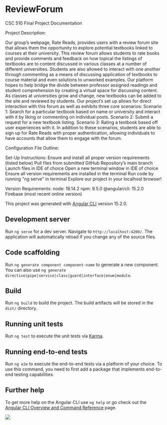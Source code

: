 # ReviewForum

CSC 510 Final Project Documentation

Project Description:

Our group’s webpage, Rate Reads, provides users with a review forum site that allows them the opportunity to explore potential textbooks linked to courses at their university. This review forum allows students to rate books and provide comments and feedback on how topical the listings of textbooks are to content discussed in various classes at a number of different universities. Students are also allowed to interact with one another through commenting as a means of discussing application of textbooks to course material and even solutions to unworked examples. Our platform hopes to help bridge the divide between professor assigned readings and student comprehension by creating a virtual space for discussing content. As classes at universities grow and change, new textbooks can be added to the site and reviewed by students. Our project’s set up allows for direct interaction with this forum as well as exhibits three core scenarios: 
Scenario 1: Search for a particular textbook based on name or university and interact with it by liking or commenting on individual posts. 
Scenario 2: Submit a request for a new textbook listing. 
Scenario 3: Rating a textbook based off user experiences with it. 
In addition to these scenarios, students are able to sign up for Rate Reads with proper authentication, allowing individuals to have accounts that allow them to engage with the forum. 


Configuration File Outline:

Set-Up Instructions: 
Ensure and install all proper version requirements (listed below)
Pull files from submitted GitHub Repository’s main branch
Launch files in IDE of choice
Open a new terminal window in IDE of choice
Ensure all version requirements are installed in the terminal 
Run code by running "ng serve" in terminal 
Explore our project in your localhost browser! 

Version Requirements:
node: 18.14.2
npm: 9.5.0
@angular/cli: 15.2.0
Firebase (most recent online version)

This project was generated with [Angular CLI](https://github.com/angular/angular-cli) version 15.2.0.

## Development server

Run `ng serve` for a dev server. Navigate to `http://localhost:4200/`. The application will automatically reload if you change any of the source files.

## Code scaffolding

Run `ng generate component component-name` to generate a new component. You can also use `ng generate directive|pipe|service|class|guard|interface|enum|module`.

## Build

Run `ng build` to build the project. The build artifacts will be stored in the `dist/` directory.

## Running unit tests

Run `ng test` to execute the unit tests via [Karma](https://karma-runner.github.io).

## Running end-to-end tests

Run `ng e2e` to execute the end-to-end tests via a platform of your choice. To use this command, you need to first add a package that implements end-to-end testing capabilities.

## Further help

To get more help on the Angular CLI use `ng help` or go check out the [Angular CLI Overview and Command Reference](https://angular.io/cli) page.

![](https://img.shields.io/badge/Coverage-66%25-5A7302.svg?style=flat&logoColor=white&color=blue&prefix=$coverage$)




